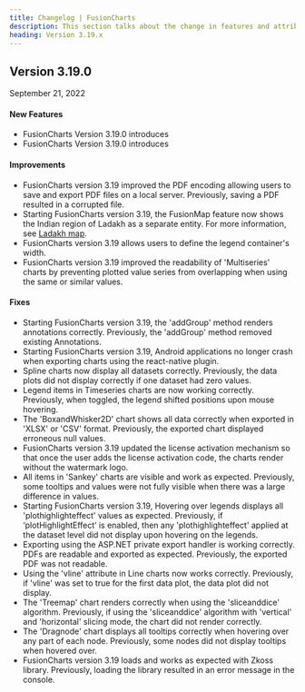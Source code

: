 ```yaml
---
title: Changelog | FusionCharts
description: This section talks about the change in features and attributes with latest released version.
heading: Version 3.19.x
---
```


<h2 class="sub-heading">Version 3.19.0</h2>

<p class="release-date">September 21, 2022</p>

<h4>New Features</h4>

-  FusionCharts Version 3.19.0 introduces 
-  FusionCharts Version 3.19.0 introduces 

<h4>Improvements</h4>

-  FusionCharts version 3.19 improved the PDF encoding allowing users to save and export PDF files on a local server. Previously, saving a PDF resulted in a corrupted file.
-  Starting FusionCharts version 3.19, the FusionMap feature now shows the Indian region of Ladakh as a separate entity. For more information, see [Ladakh map]( https://www.fusioncharts.com/fusionmaps).
-  FusionCharts version 3.19 allows users to define the legend container's width.
-  FusionCharts version 3.19 improved the readability of 'Multiseries' charts by preventing plotted value series from overlapping when using the same or similar values.

<h4>Fixes</h4>

-  Starting FusionCharts version 3.19, the 'addGroup' method renders annotations correctly. Previously, the 'addGroup' method removed existing Annotations.
-  Starting FusionCharts version 3.19, Android applications no longer crash when exporting charts using the react-native plugin.
-  Spline charts now display all datasets correctly. Previously, the data plots did not display correctly if one dataset had zero values. 
-  Legend items in Timeseries charts are now working correctly. Previously, when toggled, the legend shifted positions upon mouse hovering. 
-  The 'BoxandWhisker2D' chart shows all data correctly when exported in 'XLSX' or 'CSV' format. Previously, the exported chart displayed erroneous null values.
-  FusionCharts version 3.19 updated the license activation mechanism so that once the user adds the license activation code, the charts render without the watermark logo. 
-  All items in 'Sankey' charts are visible and work as expected. Previously, some tooltips and values were not fully visible when there was a large difference in values.
-  Starting FusionCharts version 3.19, Hovering over legends displays all 'plothighlighteffect' values as expected. Previously, if ‘plotHighlightEffect’ is enabled, then any 'plothighlighteffect' applied at the dataset level did not display upon hovering on the legends.
-  Exporting using the ASP.NET private export handler is working correctly. PDFs are readable and exported as expected. Previously, the exported PDF was not readable.
-  Using the 'vline' attribute in Line charts now works correctly. Previously, if 'vline' was set to true for the first data plot, the data plot did not display.
-  The 'Treemap' chart renders correctly when using the 'sliceanddice' algorithm. Previously, if using the 'sliceanddice' algorithm with 'vertical' and 'horizontal' slicing mode, the chart did not render correctly.
-  The 'Dragnode' chart displays all tooltips correctly when hovering over any part of each node. Previously, some nodes did not display tooltips when hovered over.
-  FusionCharts version 3.19 loads and works as expected with Zkoss library. Previously, loading the library resulted in an error message in the console.
